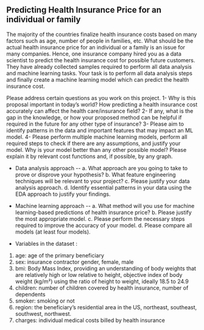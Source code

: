 ## Predicting Health Insurance Price for an individual or family

The majority of the countries finalize health insurance costs based on many factors such as
age, number of people in families, etc. What should be the actual health insurance price for an
individual or a family is an issue for many companies. Hence, one insurance company hired you
as a data scientist to predict the health insurance cost for possible future customers. They have
already collected samples required to perform all data analysis and machine learning tasks.
Your task is to perform all data analysis steps and finally create a machine learning model which
can predict the health insurance cost.

Please address certain questions as you work on this project.
1- Why is this proposal important in today’s world? How predicting a health insurance cost
accurately can affect the health care/insurance field?
2- If any, what is the gap in the knowledge, or how your proposed method can be helpful if required
in the future for any other type of insurance?
3- Please aim to identify patterns in the data and important features that may impact an ML model.
4- Please perform multiple machine learning models, perform all required steps to check if there are
any assumptions, and justify your model. Why is your model better than any other possible model?
Please explain it by relevant cost functions and, if possible, by any graph.

* Data analysis approach -- 
a. What approach are you going to take to prove or disprove your hypothesis?
b. What feature engineering techniques will be relevant to your project?
c. Please justify your data analysis approach.
d. Identify essential patterns in your data using the EDA approach to justify your findings.

* Machine learning approach -- 
a. What method will you use for machine learning-based predictions of health insurance price?
b. Please justify the most appropriate model.
c. Please perform the necessary steps required to improve the accuracy of your model.
d. Please compare all models (at least four models).

* Variables in the dataset :
1. age: age of the primary beneficiary
2. sex: insurance contractor gender, female, male
3. bmi: Body Mass Index, providing an understanding of body weights that are relatively
high or low relative to height, objective index of body weight (kg/m²) using the ratio of
height to weight, ideally 18.5 to 24.9
4. children: number of children covered by health insurance, number of dependents
5. smoker: smoking or not
6. region: the beneficiary’s residential area in the US, northeast, southeast, southwest,
northwest.
7. charges: individual medical costs billed by health insurance
